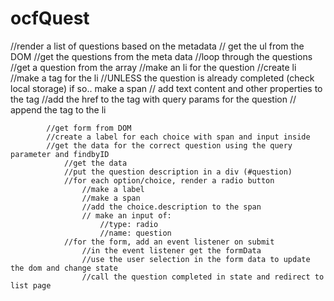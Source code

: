 # ocfQuest
//render a list of questions based on the metadata
    // get the ul from the DOM
    //get the questions from the meta data
    //loop through the questions
        //get a question from the array
        //make an li for the question
            //create li
            //make a tag for the li
            //UNLESS the question is already completed (check local storage) if so.. make a span
            // add text content and other properties to the tag
            //add the href to the tag with query params for the question
            // append the tag to the li


            //get form from DOM
            //create a label for each choice with span and input inside
            //get the data for the correct question using the query parameter and findbyID
                //get the data
                //put the question description in a div (#question)
                //for each option/choice, render a radio button
                    //make a label
                    //make a span
                    //add the choice.description to the span
                    // make an input of:
                        //type: radio
                        //name: question
                //for the form, add an event listener on submit
                    //in the event listener get the formData
                    //use the user selection in the form data to update the dom and change state
                    //call the question completed in state and redirect to list page

